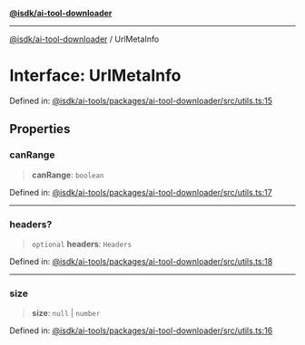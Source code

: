 [**@isdk/ai-tool-downloader**](../README.md)

***

[@isdk/ai-tool-downloader](../globals.md) / UrlMetaInfo

# Interface: UrlMetaInfo

Defined in: [@isdk/ai-tools/packages/ai-tool-downloader/src/utils.ts:15](https://github.com/isdk/ai-tool-download.js/blob/2a238540fc7f476208ad754c7d1575eda3aa9587/src/utils.ts#L15)

## Properties

### canRange

> **canRange**: `boolean`

Defined in: [@isdk/ai-tools/packages/ai-tool-downloader/src/utils.ts:17](https://github.com/isdk/ai-tool-download.js/blob/2a238540fc7f476208ad754c7d1575eda3aa9587/src/utils.ts#L17)

***

### headers?

> `optional` **headers**: `Headers`

Defined in: [@isdk/ai-tools/packages/ai-tool-downloader/src/utils.ts:18](https://github.com/isdk/ai-tool-download.js/blob/2a238540fc7f476208ad754c7d1575eda3aa9587/src/utils.ts#L18)

***

### size

> **size**: `null` \| `number`

Defined in: [@isdk/ai-tools/packages/ai-tool-downloader/src/utils.ts:16](https://github.com/isdk/ai-tool-download.js/blob/2a238540fc7f476208ad754c7d1575eda3aa9587/src/utils.ts#L16)
